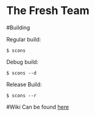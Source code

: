 The Fresh Team
==================

#Building

Regular build:

    $ scons
    
Debug build:

    $ scons --d
    
Release Build:

    $ scons --r
    
#Wiki
Can be found [here](https://github.com/UMKCRobotics/2014-2015-Fresh-Team/wiki)
